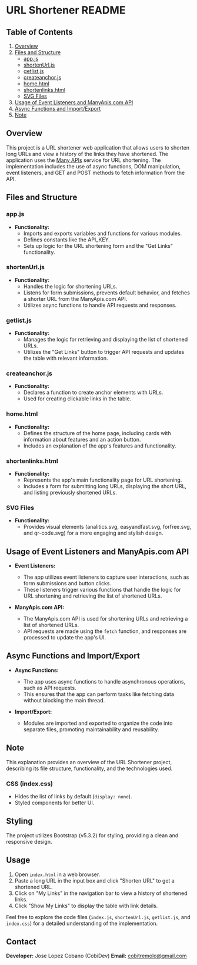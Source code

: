 # URL Shortener README

## Table of Contents
1. [Overview](#overview)
2. [Files and Structure](#files-and-structure)
    - [app.js](#appjs)
    - [shortenUrl.js](#shortenurljs)
    - [getlist.js](#getlistjs)
    - [createanchor.js](#createanchorjs)
    - [home.html](#homehtml)
    - [shortenlinks.html](#shortenlinkshtml)
    - [SVG Files](#svg-files)
3. [Usage of Event Listeners and ManyApis.com API](#usage-of-event-listeners-and-manyapiscom-api)
4. [Async Functions and Import/Export](#async-functions-and-importexport)
5. [Note](#note)

## Overview

This project is a URL shortener web application that allows users to shorten long URLs and view a history of the links they have shortened. The application uses the [Many APIs](https://manyapis.com) service for URL shortening. The implementation includes the use of async functions, DOM manipulation, event listeners, and GET and POST methods to fetch information from the API.

## Files and Structure

### app.js

- **Functionality:**
  - Imports and exports variables and functions for various modules.
  - Defines constants like the API_KEY.
  - Sets up logic for the URL shortening form and the "Get Links" functionality.

### shortenUrl.js

- **Functionality:**
  - Handles the logic for shortening URLs.
  - Listens for form submissions, prevents default behavior, and fetches a shorter URL from the ManyApis.com API.
  - Utilizes async functions to handle API requests and responses.

### getlist.js

- **Functionality:**
  - Manages the logic for retrieving and displaying the list of shortened URLs.
  - Utilizes the "Get Links" button to trigger API requests and updates the table with relevant information.

### createanchor.js

- **Functionality:**
  - Declares a function to create anchor elements with URLs.
  - Used for creating clickable links in the table.

### home.html

- **Functionality:**
  - Defines the structure of the home page, including cards with information about features and an action button.
  - Includes an explanation of the app's features and functionality.

### shortenlinks.html

- **Functionality:**
  - Represents the app's main functionality page for URL shortening.
  - Includes a form for submitting long URLs, displaying the short URL, and listing previously shortened URLs.

### SVG Files

- **Functionality:**
  - Provides visual elements (analitics.svg, easyandfast.svg, forfree.svg, and qr-code.svg) for a more engaging and stylish design.

## Usage of Event Listeners and ManyApis.com API

- **Event Listeners:**
  - The app utilizes event listeners to capture user interactions, such as form submissions and button clicks.
  - These listeners trigger various functions that handle the logic for URL shortening and retrieving the list of shortened URLs.

- **ManyApis.com API:**
  - The ManyApis.com API is used for shortening URLs and retrieving a list of shortened URLs.
  - API requests are made using the `fetch` function, and responses are processed to update the app's UI.

## Async Functions and Import/Export

- **Async Functions:**
  - The app uses async functions to handle asynchronous operations, such as API requests.
  - This ensures that the app can perform tasks like fetching data without blocking the main thread.

- **Import/Export:**
  - Modules are imported and exported to organize the code into separate files, promoting maintainability and reusability.

## Note

This explanation provides an overview of the URL Shortener project, describing its file structure, functionality, and the technologies used.


### CSS (index.css)

- Hides the list of links by default (`display: none`).
- Styled components for better UI.

## Styling

The project utilizes Bootstrap (v5.3.2) for styling, providing a clean and responsive design.

## Usage

1. Open `index.html` in a web browser.
2. Paste a long URL in the input box and click "Shorten URL" to get a shortened URL.
3. Click on "My Links" in the navigation bar to view a history of shortened links.
4. Click "Show My Links" to display the table with link details.

Feel free to explore the code files (`index.js`, `shortenUrl.js`, `getlist.js`, and `index.css`) for a detailed understanding of the implementation.

## Contact

**Developer:** Jose Lopez Cobano (CobiDev) 
**Email:** cobitremolo@gmail.com 
